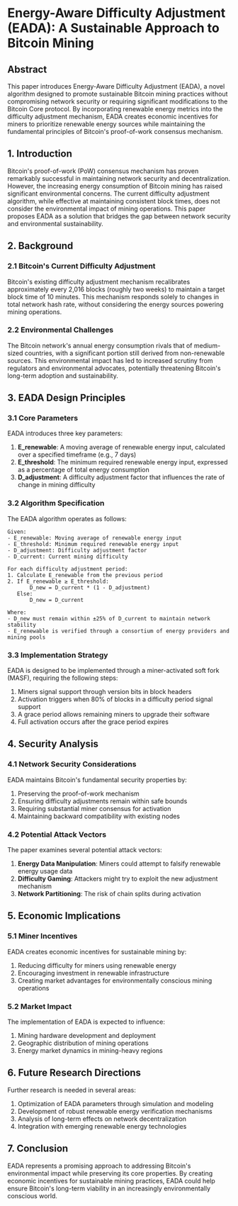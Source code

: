 # Energy-Aware Difficulty Adjustment (EADA): A Sustainable Approach to Bitcoin Mining

## Abstract

This paper introduces Energy-Aware Difficulty Adjustment (EADA), a novel algorithm designed to promote sustainable Bitcoin mining practices without compromising network security or requiring significant modifications to the Bitcoin Core protocol. By incorporating renewable energy metrics into the difficulty adjustment mechanism, EADA creates economic incentives for miners to prioritize renewable energy sources while maintaining the fundamental principles of Bitcoin's proof-of-work consensus mechanism.

## 1. Introduction

Bitcoin's proof-of-work (PoW) consensus mechanism has proven remarkably successful in maintaining network security and decentralization. However, the increasing energy consumption of Bitcoin mining has raised significant environmental concerns. The current difficulty adjustment algorithm, while effective at maintaining consistent block times, does not consider the environmental impact of mining operations. This paper proposes EADA as a solution that bridges the gap between network security and environmental sustainability.

## 2. Background

### 2.1 Bitcoin's Current Difficulty Adjustment

Bitcoin's existing difficulty adjustment mechanism recalibrates approximately every 2,016 blocks (roughly two weeks) to maintain a target block time of 10 minutes. This mechanism responds solely to changes in total network hash rate, without considering the energy sources powering mining operations.

### 2.2 Environmental Challenges

The Bitcoin network's annual energy consumption rivals that of medium-sized countries, with a significant portion still derived from non-renewable sources. This environmental impact has led to increased scrutiny from regulators and environmental advocates, potentially threatening Bitcoin's long-term adoption and sustainability.

## 3. EADA Design Principles

### 3.1 Core Parameters

EADA introduces three key parameters:

1. **E_renewable**: A moving average of renewable energy input, calculated over a specified timeframe (e.g., 7 days)
2. **E_threshold**: The minimum required renewable energy input, expressed as a percentage of total energy consumption
3. **D_adjustment**: A difficulty adjustment factor that influences the rate of change in mining difficulty

### 3.2 Algorithm Specification

The EADA algorithm operates as follows:

```
Given:
- E_renewable: Moving average of renewable energy input
- E_threshold: Minimum required renewable energy input
- D_adjustment: Difficulty adjustment factor
- D_current: Current mining difficulty

For each difficulty adjustment period:
1. Calculate E_renewable from the previous period
2. If E_renewable ≥ E_threshold:
       D_new = D_current * (1 - D_adjustment)
   Else:
       D_new = D_current

Where:
- D_new must remain within ±25% of D_current to maintain network stability
- E_renewable is verified through a consortium of energy providers and mining pools
```

### 3.3 Implementation Strategy

EADA is designed to be implemented through a miner-activated soft fork (MASF), requiring the following steps:

1. Miners signal support through version bits in block headers
2. Activation triggers when 80% of blocks in a difficulty period signal support
3. A grace period allows remaining miners to upgrade their software
4. Full activation occurs after the grace period expires

## 4. Security Analysis

### 4.1 Network Security Considerations

EADA maintains Bitcoin's fundamental security properties by:

1. Preserving the proof-of-work mechanism
2. Ensuring difficulty adjustments remain within safe bounds
3. Requiring substantial miner consensus for activation
4. Maintaining backward compatibility with existing nodes

### 4.2 Potential Attack Vectors

The paper examines several potential attack vectors:

1. **Energy Data Manipulation**: Miners could attempt to falsify renewable energy usage data
2. **Difficulty Gaming**: Attackers might try to exploit the new adjustment mechanism
3. **Network Partitioning**: The risk of chain splits during activation

## 5. Economic Implications

### 5.1 Miner Incentives

EADA creates economic incentives for sustainable mining by:

1. Reducing difficulty for miners using renewable energy
2. Encouraging investment in renewable infrastructure
3. Creating market advantages for environmentally conscious mining operations

### 5.2 Market Impact

The implementation of EADA is expected to influence:

1. Mining hardware development and deployment
2. Geographic distribution of mining operations
3. Energy market dynamics in mining-heavy regions

## 6. Future Research Directions

Further research is needed in several areas:

1. Optimization of EADA parameters through simulation and modeling
2. Development of robust renewable energy verification mechanisms
3. Analysis of long-term effects on network decentralization
4. Integration with emerging renewable energy technologies

## 7. Conclusion

EADA represents a promising approach to addressing Bitcoin's environmental impact while preserving its core properties. By creating economic incentives for sustainable mining practices, EADA could help ensure Bitcoin's long-term viability in an increasingly environmentally conscious world.

